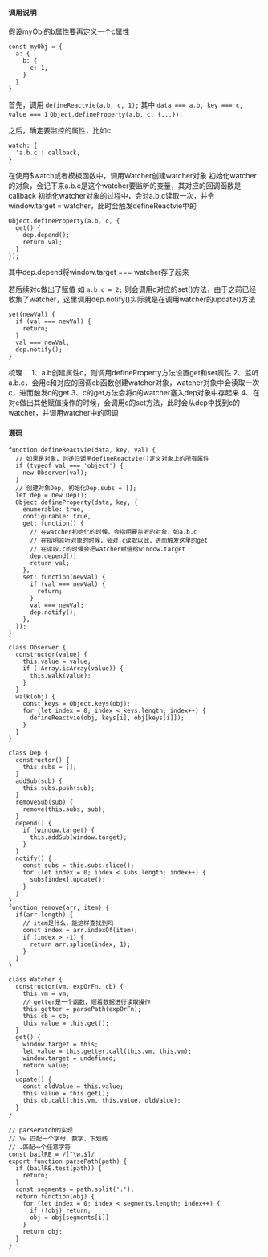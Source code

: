 #### 调用说明
假设myObj的b属性要再定义一个c属性
```
const myObj = {
  a: {
    b: {
      c: 1,
    }
  }
}
```
首先，调用
`defineReactvie(a.b, c, 1);`
其中
`data === a.b, key === c, value === 1`
`Object.defineProperty(a.b, c, {...});`

之后，确定要监控的属性，比如c
```
watch: {
  'a.b.c': callback,
}
```
在使用$watch或者模板函数中，调用Watcher创建watcher对象
初始化watcher的对象，会记下来a.b.c是这个watcher要监听的变量，其对应的回调函数是callback
初始化watcher对象的过程中，会对a.b.c读取一次，并令window.target = watcher，此时会触发defineReactvie中的
```
Object.defineProperty(a.b, c, {
  get() {
    dep.depend();
    return val;
  }
});
```
其中dep.depend将window.target === watcher存了起来

若后续对c做出了赋值
如
`a.b.c = 2;`
则会调用c对应的set()方法，由于之前已经收集了watcher，这里调用dep.notify()实际就是在调用watcher的update()方法
```
set(newVal) {
  if (val === newVal) {
    return;
  }
  val === newVal;
  dep.notify();
}
```

梳理：
1、a.b创建属性c，则调用defineProperty方法设置get和set属性
2、监听a.b.c，会用c和对应的回调cb函数创建watcher对象，watcher对象中会读取一次c，进而触发c的get
3、c的get方法会将c的watcher塞入dep对象中存起来
4、在对c做出其他赋值操作的时候，会调用c的set方法，此时会从dep中找到c的watcher，并调用watcher中的回调

#### 源码
```
function defineReactvie(data, key, val) {
  // 如果是对象，则递归调用defineReactvie()定义对象上的所有属性
  if (typeof val === 'object') {
    new Observer(val);
  }
  // 创建对象Dep, 初始化Dep.subs = [];
  let dep = new Dep();
  Object.defineProperty(data, key, {
    enumerable: true,
    configurable: true,
    get: function() {
      // 在watcher初始化的时候，会指明要监听的对象，如a.b.c
      // 在指明监听对象的时候，会对.c读取以此，进而触发这里的get
      // 在读取.c的时候会把watcher赋值给window.target
      dep.depend();
      return val;
    },
    set: function(newVal) {
      if (val === newVal) {
        return;
      }
      val === newVal;
      dep.notify();
    },
  });
}

class Observer {
  constructor(value) {
    this.value = value;
    if (!Array.isArray(value)) {
      this.walk(value);
    }
  }
  walk(obj) {
    const keys = Object.keys(obj);
    for (let index = 0; index < keys.length; index++) {
      defineReactvie(obj, keys[i], obj[keys[i]]);
    }
  }
}

class Dep {
  constructor() {
    this.subs = [];
  }
  addSub(sub) {
    this.subs.push(sub);
  }
  removeSub(sub) {
    remove(this.subs, sub);
  }
  depend() {
    if (window.target) {
      this.addSub(window.target);
    }
  }
  notify() {
    const subs = this.subs.slice();
    for (let index = 0; index < subs.length; index++) {
      subs[index].update();
    }
  }
}
function remove(arr, item) {
  if(arr.length) {
    // item是什么，能这样查找到吗
    const index = arr.indexOf(item);
    if (index > -1) {
      return arr.splice(index, 1);
    }
  }
}

class Watcher {
  constructor(vm, expOrFn, cb) {
    this.vm = vm;
    // getter是一个函数，顺着数据进行读取操作
    this.getter = parsePath(expOrFn);
    this.cb = cb;
    this.value = this.get();
  }
  get() {
    window.target = this;
    let value = this.getter.call(this.vm, this.vm);
    window.target = undefined;
    return value;
  }
  udpate() {
    const oldValue = this.value;
    this.value = this.get();
    this.cb.call(this.vm, this.value, oldValue);
  }
}

// parsePatch的实现
// \w 匹配一个字母、数字、下划线
// .匹配一个任意字符
const bailRE = /[^\w.$]/
export function parsePath(path) {
  if (bailRE.test(path)) {
    return;
  }
  const segments = path.split('.');
  return function(obj) {
    for (let index = 0; index < segments.length; index++) {
      if (!obj) return;
      obj = obj[segments[i]]
    }
    return obj;
  }
}
```